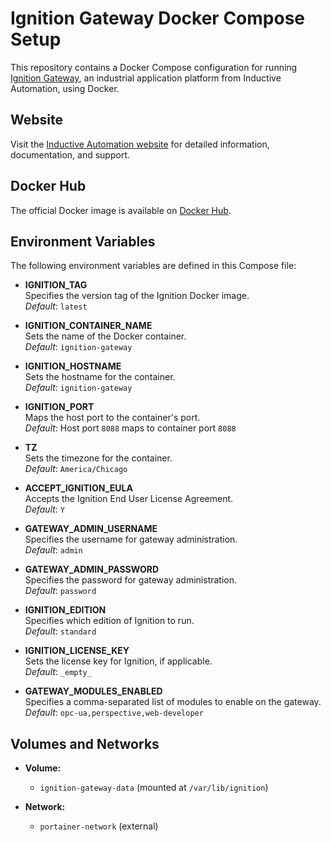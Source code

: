 # Ignition Gateway Docker Compose Setup

This repository contains a Docker Compose configuration for running [Ignition Gateway](https://inductiveautomation.com/), an industrial application platform from Inductive Automation, using Docker.

## Website

Visit the [Inductive Automation website](https://inductiveautomation.com/) for detailed information, documentation, and support.

## Docker Hub

The official Docker image is available on [Docker Hub](https://hub.docker.com/r/inductiveautomation/ignition).

## Environment Variables

The following environment variables are defined in this Compose file:

- **IGNITION_TAG**  
  Specifies the version tag of the Ignition Docker image.  
  *Default*: `latest`

- **IGNITION_CONTAINER_NAME**  
  Sets the name of the Docker container.  
  *Default*: `ignition-gateway`

- **IGNITION_HOSTNAME**  
  Sets the hostname for the container.  
  *Default*: `ignition-gateway`

- **IGNITION_PORT**  
  Maps the host port to the container's port.  
  *Default*: Host port `8088` maps to container port `8088`

- **TZ**  
  Sets the timezone for the container.  
  *Default*: `America/Chicago`

- **ACCEPT_IGNITION_EULA**  
  Accepts the Ignition End User License Agreement.  
  *Default*: `Y`

- **GATEWAY_ADMIN_USERNAME**  
  Specifies the username for gateway administration.  
  *Default*: `admin`

- **GATEWAY_ADMIN_PASSWORD**  
  Specifies the password for gateway administration.  
  *Default*: `password`

- **IGNITION_EDITION**  
  Specifies which edition of Ignition to run.  
  *Default*: `standard`

- **IGNITION_LICENSE_KEY**  
  Sets the license key for Ignition, if applicable.  
  *Default*: `_empty_`

- **GATEWAY_MODULES_ENABLED**  
  Specifies a comma-separated list of modules to enable on the gateway.  
  *Default*: `opc-ua,perspective,web-developer`

## Volumes and Networks

- **Volume:**
  - `ignition-gateway-data` (mounted at `/var/lib/ignition`)

- **Network:**
  - `portainer-network` (external)

